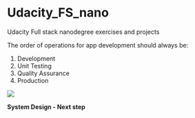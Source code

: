 # Udacity_FS_nano
Udacity Full stack nanodegree exercises and projects

The order of operations for app development should always be:
1. Development
2. Unit Testing
3. Quality Assurance
4. Production

<img src='https://video.udacity-data.com/topher/2021/July/60feb0a0_screen-shot-2021-07-26-at-8.54.21-am/screen-shot-2021-07-26-at-8.54.21-am.png'>


**System Design - Next step**